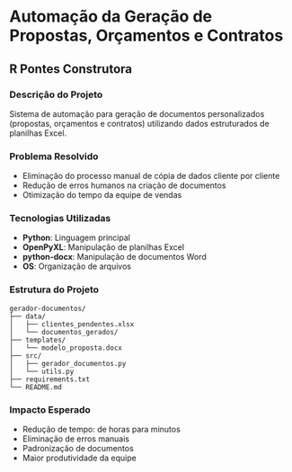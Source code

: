 # Automação da Geração de Propostas, Orçamentos e Contratos
## R Pontes Construtora

### Descrição do Projeto
Sistema de automação para geração de documentos personalizados (propostas, orçamentos e contratos) utilizando dados estruturados de planilhas Excel.

### Problema Resolvido
- Eliminação do processo manual de cópia de dados cliente por cliente
- Redução de erros humanos na criação de documentos
- Otimização do tempo da equipe de vendas

### Tecnologias Utilizadas
- **Python**: Linguagem principal
- **OpenPyXL**: Manipulação de planilhas Excel
- **python-docx**: Manipulação de documentos Word
- **OS**: Organização de arquivos

### Estrutura do Projeto
```
gerador-documentos/
├── data/
│   ├── clientes_pendentes.xlsx
│   └── documentos_gerados/
├── templates/
│   └── modelo_proposta.docx
├── src/
│   ├── gerador_documentos.py
│   └── utils.py
├── requirements.txt
└── README.md
```

### Impacto Esperado
- Redução de tempo: de horas para minutos
- Eliminação de erros manuais
- Padronização de documentos
- Maior produtividade da equipe